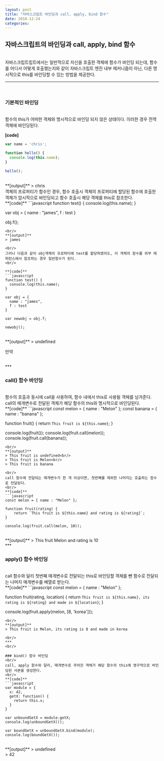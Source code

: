 ```yaml
---
layout: post
title: "자바스크립트 바인딩과 call, apply, bind 함수"
date: 2018-12-24
categories:
---
```


## 자바스크립트의 바인딩과 call, apply, bind 함수  
<br/>
자바스크립트립트에서는 일반적으로 자신을 호출한 객체에 함수가 바인딩 되는데, 함수를 어디서 어떻게 호출했는지와 같이 자바스크립트 엔진 내부 메커니즘이 아닌, 다른 명시적으로 this를 바인딩할 수 있는 방법을 제공한다.  
<br/>

***
<br/>

### 기본적인 바인딩

<br/>
함수의 this가 어떠한 객체와 명시적으로 바인딩 되지 않은 상태이다. 이러한 경우 전역객체에 바인딩된다.
<br/>

**[code]**
```javascript
var name = 'chris';

function hello() {
  console.log(this.name);
}

hello();
```
<br/>
**[output]**
> chris

<br/>
객체의 프로퍼티가 함수인 경우, 함수 호출시 객체의 프로퍼티에 할당된 함수에 호출한 객체가 암시적으로 바인딩되고 함수 호출시 해당 객체를 this로 참조한다.
<br/>
**[code]**
```javascript
function test() {
  console.log(this.name);
}

var obj = {
  name : "james",
  f : test
}

obj.f();
```
<br/>
**[output]**
> james  

<br/>
그러나 다음과 같이 obj객체의 프로퍼티에 test를 할당하였어도, 이 객체의 함수를 외부 레퍼런스에서 참조하는 경우 일반함수가 된다.  
<br/>

**[code]**
```javascript
function test() {
  console.log(this.name);
}

var obj = {
  name : "james",
  f : test
}

var newobj = obj.f;

newobj();
```
<br/>
**[output]**
> undefined  

<br/>

만약



<br/>
***
<br/>

### call() 함수 바인딩
<br/>
함수의 호출과 동시에 call을 사용하여, 함수 내에서 this로 사용될 객체를 넘겨준다. call의 매개변수로 전달된 객체가 해당 함수의 this와 명시적으로 바인딩된다.  
<br/>
**[code]**
```javascript
const melon = { name : "Melon" };
const banana = { name : "banana" };

function fruit() {
    return `This fruit is ${this.name}`;
}

console.log(fruit());
console.log(fruit.call(melon));
console.log(fruit.call(banana));
```
<br/>
**[output]**
> This fruit is undefined<br/>
> This fruit is Melon<br/>
> This fruit is banana  

<br/>
call 함수에 전달되는 매개변수가 한 개 이상이면, 첫번째를 제외한 나머지는 호출하는 함수로 전달된다.  
<br/>
**[code]**
```javascript
const melon = { name : "Melon" };

function fruit(rating) {
    return `This fruit is ${this.name} and rating is ${rating}`;
}

console.log(fruit.call(melon, 10));
```
<br/>
**[output]**
> This fruit Melon and rating is 10  

<br/>
***
<br/>

### apply() 함수 바인딩
<br/>
call 함수와 달리 첫번째 매개변수로 전달되는 this로 바인딩할 객체를 뺀 함수로 전달되는 나머지 매개변수를 배열로 받는다.  
<br/>
**[code]**
```javascript
const melon = { name : "Melon" };

function fruit(rating, location) {
  return `This fruit is ${this.name}, its rating is ${rating} and made in ${location}`;
}

console.log(fruit.apply(melon, [8, 'korea']));
```
<br/>  
**[output]**
> This fruit is Melon, its rating is 8 and made in korea

<br/>
***
<br/>

### bind() 함수 바인딩
<br/>  
call, apply 함수와 달리, 매개변수로 주어진 객체가 해당 함수의 this에 영구적으로 바인딩된 사본을 생성한다.  
<br/>  
**[code]**
```javascript
var module = {
  x: 42,
  getX: function() {
    return this.x;
  }
}

var unboundGetX = module.getX;
console.log(unboundGetX());

var boundGetX = unboundGetX.bind(module);
console.log(boundGetX());
```
<br/>  
**[output]**
> undefined <br/>  
> 42
